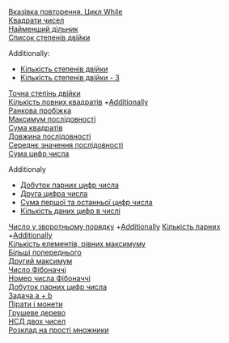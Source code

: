 [Вказівка повторення. Цикл While](https://github.com/pmalyi/Training_course.Basics_of_Python_programming/blob/master/%D0%A6%D0%B8%D0%BA%D0%BB_While/%D0%92%D0%BA%D0%B0%D0%B7%D1%96%D0%B2%D0%BA%D0%B0%20%D0%BF%D0%BE%D0%B2%D1%82%D0%BE%D1%80%D0%B5%D0%BD%D0%BD%D1%8F.%D0%A6%D0%B8%D0%BA%D0%BB_While.md)  
[Квадрати чисел](https://basecamp.eolymp.com/uk/problems/8544)  
[Найменший дільник](https://basecamp.eolymp.com/uk/problems/8927)  
[Список степенів двійки](https://basecamp.eolymp.com/uk/problems/8917)  

Additionally:  
- [Кількість степенів двійки](https://basecamp.eolymp.com/uk/problems/9951)  
- [Кількість степенів двійки - 3](https://basecamp.eolymp.com/uk/problems/9955)  

[Точна степінь двійки](https://basecamp.eolymp.com/uk/problems/8670)  
[Кількість повних квадратів](https://basecamp.eolymp.com/uk/problems/9950)  +[Additionally](https://basecamp.eolymp.com/uk/problems/9954)  
[Ранкова пробіжка](https://basecamp.eolymp.com/uk/problems/7367)    
[Максимум послідовності](Максимум_послідовності.md)  
[Сума квадратів](https://basecamp.eolymp.com/uk/problems/4725)  
[Довжина послідовності](https://basecamp.eolymp.com/uk/problems/4729)  
[Середнє значення послідовності](Середнє_значення_послідовності.md)  
[Сума цифр числа](https://basecamp.eolymp.com/uk/problems/1603)   

Additionaly  
- [Добуток парних цифр числа](https://basecamp.eolymp.com/uk/problems/1604)  
- [Друга цифра числа](https://basecamp.eolymp.com/uk/problems/1605)   
- [Сума першої та останньої цифр числа](https://basecamp.eolymp.com/uk/problems/1606)  
- [Кількість даних цифр в числі](https://basecamp.eolymp.com/uk/problems/1609)  

[Число у зворотньому порядку](https://basecamp.eolymp.com/uk/problems/1607) +[Additionally](https://basecamp.eolymp.com/uk/problems/1608)
[Кількість парних](https://basecamp.eolymp.com/uk/problems/9902) +[Additionally](https://basecamp.eolymp.com/uk/problems/9903)  
[Кількість елементів, рівних максимуму](https://basecamp.eolymp.com/uk/problems/4731)  
[Більші попереднього](https://basecamp.eolymp.com/uk/problems/7843)  
[Другий максимум](Другий_максимум.md)  
[Число Фібоначчі](https://basecamp.eolymp.com/uk/problems/4730)  
[Номер числа Фібоначчі](https://basecamp.eolymp.com/uk/problems/4732)  
[Добуток парних цифр числа](https://basecamp.eolymp.com/uk/problems/1604)  
[Задача a + b](https://basecamp.eolymp.com/uk/problems/1000)  
[Пірати і монети](https://basecamp.eolymp.com/uk/problems/75)  
[Грушеве дерево](https://basecamp.eolymp.com/uk/problems/382)  
[НСД двох чисел](https://basecamp.eolymp.com/uk/problems/1601)  
[Розклад на прості множники](https://basecamp.eolymp.com/uk/problems/842)  
